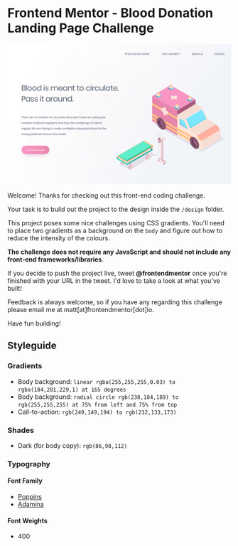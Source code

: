 # Frontend Mentor - Blood Donation Landing Page Challenge

![Design file for the Blood Donation Landing Page Challenge](./design/blood-donation-landing-design.jpg)

Welcome! Thanks for checking out this front-end coding challenge. 

Your task is to build out the project to the design inside the `/design` folder.

This project poses some nice challenges using CSS gradients. You'll need to place two gradients as a background on the `body` and figure out how to reduce the intensity of the colours.

**The challenge does not require any JavaScript and should not include any front-end frameworks/libraries**.

If you decide to push the project live, tweet **@frontendmentor** once you're finished with your URL in the tweet. I'd love to take a look at what you've built!

Feedback is always welcome, so if you have any regarding this challenge please email me at matt[at]frontendmentor[dot]io.

Have fun building!

## Styleguide

### Gradients
- Body background: `linear rgba(255,255,255,0.03) to rgba(184,201,229,1) at 165 degrees`
- Body background: `radial circle rgb(238,184,189) to rgb(255,255,255) at 75% from left and 75% from top`
- Call-to-action: `rgb(249,149,194) to rgb(232,133,173)`

### Shades
- Dark (for body copy): `rgb(86,98,112)` 

### Typography
#### Font Family
- [Poppins](https://fonts.google.com/specimen/Poppins)
- [Adamina](https://fonts.google.com/specimen/Adamina)

#### Font Weights
- 400